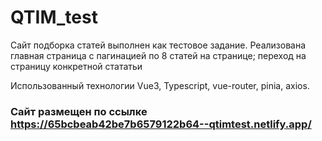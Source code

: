 # QTIM_test
Сайт подборка статей выполнен как тестовое задание. 
Реализована главная страница с пагинацией по 8 статей на странице; переход на страницу конкретной стататьи

Использованный технологии Vue3, Typescript, vue-router, pinia, axios.

### Сайт размещен по ссылке https://65bcbeab42be7b6579122b64--qtimtest.netlify.app/
